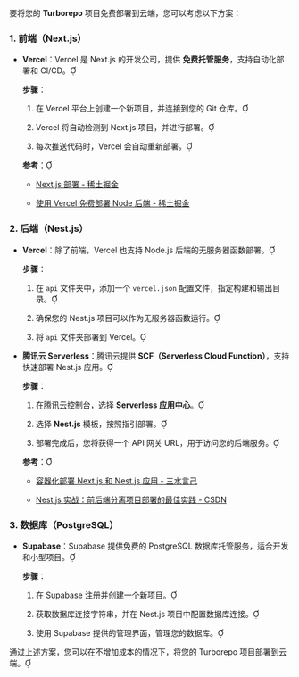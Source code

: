 要将您的 **Turborepo** 项目免费部署到云端，您可以考虑以下方案：

### 1. 前端（Next.js）

- **Vercel**：Vercel 是 Next.js 的开发公司，提供 **免费托管服务**，支持自动化部署和 CI/CD。

  **步骤**：

  1. 在 Vercel 平台上创建一个新项目，并连接到您的 Git 仓库。

  2. Vercel 将自动检测到 Next.js 项目，并进行部署。

  3. 每次推送代码时，Vercel 会自动重新部署。

  **参考**：

  - [Next.js 部署 - 稀土掘金](https://juejin.cn/post/7401354593588117545)

  - [使用 Vercel 免费部署 Node 后端 - 稀土掘金](https://juejin.cn/post/7410760487812415488)

### 2. 后端（Nest.js）

- **Vercel**：除了前端，Vercel 也支持 Node.js 后端的无服务器函数部署。

  **步骤**：

  1. 在 `api` 文件夹中，添加一个 `vercel.json` 配置文件，指定构建和输出目录。

  2. 确保您的 Nest.js 项目可以作为无服务器函数运行。

  3. 将 `api` 文件夹部署到 Vercel。

- **腾讯云 Serverless**：腾讯云提供 **SCF（Serverless Cloud Function）**，支持快速部署 Nest.js 应用。

  **步骤**：

  1. 在腾讯云控制台，选择 **Serverless 应用中心**。

  2. 选择 **Nest.js** 模板，按照指引部署。

  3. 部署完成后，您将获得一个 API 网关 URL，用于访问您的后端服务。

  **参考**：

  - [容器化部署 Next.js 和 Nest.js 应用 - 三水言己](https://ezirmusitua.site/blog/nextjs-nestjs-deployment)

  - [Nest.js 实战：前后端分离项目部署的最佳实践 - CSDN](https://blog.csdn.net/qq_36117388/article/details/143059949)

### 3. 数据库（PostgreSQL）

- **Supabase**：Supabase 提供免费的 PostgreSQL 数据库托管服务，适合开发和小型项目。

  **步骤**：

  1. 在 Supabase 注册并创建一个新项目。

  2. 获取数据库连接字符串，并在 Nest.js 项目中配置数据库连接。

  3. 使用 Supabase 提供的管理界面，管理您的数据库。

通过上述方案，您可以在不增加成本的情况下，将您的 Turborepo 项目部署到云端。 
